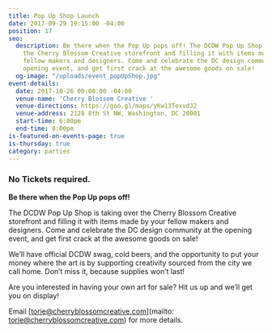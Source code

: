 ```yaml
---
title: Pop Up Shop Launch
date: 2017-09-29 19:15:00 -04:00
position: 17
seo:
  description: Be there when the Pop Up pops off! The DCDW Pop Up Shop is taking over
    the Cherry Blossom Creative storefront and filling it with items made by your
    fellow makers and designers. Come and celebrate the DC design community at the
    opening event, and get first crack at the awesome goods on sale!
  og-image: "/uploads/event_popUpShop.jpg"
event-details:
  date: 2017-10-26 00:00:00 -04:00
  venue-name: 'Cherry Blossom Creative '
  venue-directions: https://goo.gl/maps/yKw13TexvdJ2
  venue-address: 2128 8th St NW, Washington, DC 20001
  start-time: 6:00pm
  end-time: 8:00pm
is-featured-on-events-page: true
is-thursday: true
category: parties
---
```


### No Tickets required.

**Be there when the Pop Up pops off!**

The DCDW Pop Up Shop is taking over the Cherry Blossom Creative storefront and filling it with items made by your fellow makers and designers. Come and celebrate the DC design community at the opening event, and get first crack at the awesome goods on sale!

We’ll have official DCDW swag, cold beers, and the opportunity to put your money where the art is by supporting creativity sourced from the city we call home. Don’t miss it, because supplies won’t last!

Are you interested in having your own art for sale? Hit us up and we’ll get you on display!

Email \[torie@cherryblossomcreative.com\](mailto: torie@cherryblossomcreative.com) for more details.